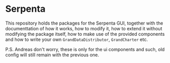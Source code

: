 # Serpenta

This repository holds the packages for the Serpenta GUI, together with the documenttation of how it works, how to modify
it, how to extend it without modifying the package itself, how to make use of the provided components and how to write
your own `GrandDataDistributor`, `GrandCharter` etc.

P.S. Andreas don't worry, these is only for the ui components and such, old config will still remain with the previous
one.
